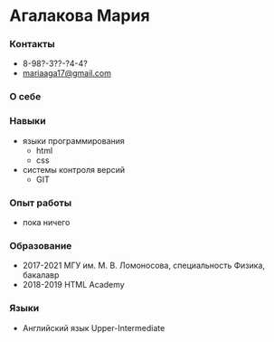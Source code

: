 # Агалакова Мария 
### Контакты
* 8-98?-3??-?4-4?
* mariaaga17@gmail.com
### О себе

### Навыки
* языки программирования
   * html
   * css
* системы контроля версий
   * GIT

### Опыт работы
* пока ничего
  
### Образование
* 2017-2021 МГУ им. М. В. Ломоносова, специальность Физика, бакалавр
* 2018-2019 HTML Academy
  
### Языки
* Английский язык Upper-Intermediate
